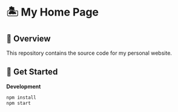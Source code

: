 # 🏝 My Home Page

## 📍 Overview

This repository contains the source code for my personal website.

## 🚀 Get Started

**Development**

```bash
npm install
npm start
```



